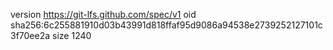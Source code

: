 version https://git-lfs.github.com/spec/v1
oid sha256:6c255881910d03b43991d818ffaf95d9086a94538e2739252127101c3f70ee2a
size 1240
